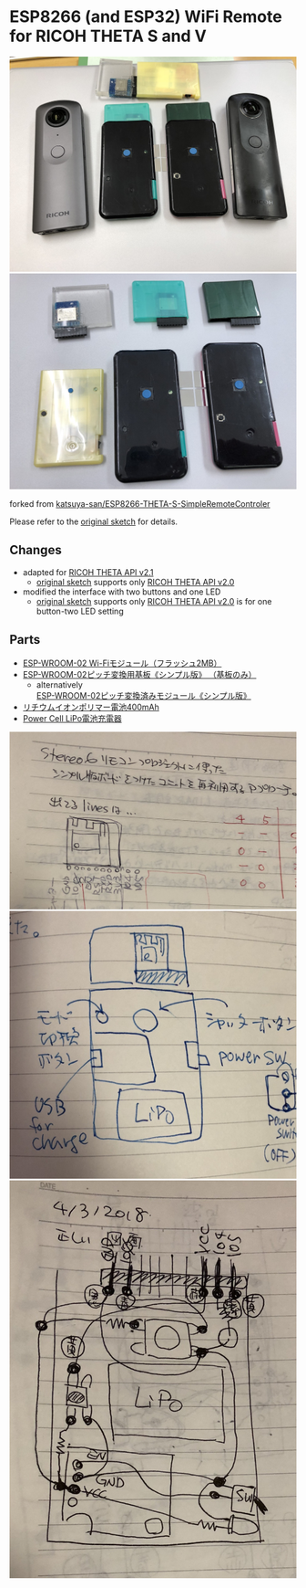 # ESP8266 (and ESP32) WiFi Remote for RICOH THETA S and V

![ESP_ThetaRemote_Series2-01](images/ESP_ThetaRemote_Series2-01.jpg)
![ESP_ThetaRemote_Series2-02](images/ESP_ThetaRemote_Series2-02.jpg)

forked from [katsuya-san/ESP8266-THETA-S-SimpleRemoteControler](https://github.com/katsuya-san/ESP8266-THETA-S-SimpleRemoteControler)

Please refer to the [original sketch](https://github.com/katsuya-san/ESP8266-THETA-S-SimpleRemoteControler) for details.


## Changes

* adapted for [RICOH THETA API v2.1](https://developers.theta360.com/en/docs/v2.1/api_reference/)
    * [original sketch](https://github.com/katsuya-san/ESP8266-THETA-S-SimpleRemoteControler) supports only [RICOH THETA API v2.0](https://developers.theta360.com/en/docs/v2.0/api_reference/)
* modified the interface with two buttons and one LED
    * [original sketch](https://github.com/katsuya-san/ESP8266-THETA-S-SimpleRemoteControler) supports only [RICOH THETA API v2.0](https://developers.theta360.com/en/docs/v2.0/api_reference/) is for one button-two LED setting


## Parts

* [ESP-WROOM-02 Wi-Fiモジュール（フラッシュ2MB）](https://www.switch-science.com/catalog/2346/)
* [ESP-WROOM-02ピッチ変換用基板《シンプル版》 （基板のみ）](https://www.switch-science.com/catalog/2363/)
    * alternatively [ESP-WROOM-02ピッチ変換済みモジュール《シンプル版》](https://www.switch-science.com/catalog/2341/)
* [リチウムイオンポリマー電池400mAh](https://www.switch-science.com/catalog/3118/)
* [Power Cell LiPo電池充電器](https://www.switch-science.com/catalog/1007/)

![Note-01](images/Note-01.jpg)
![Note-02](images/Note-02.jpg)
![Note-03](images/Note-03.jpg)
